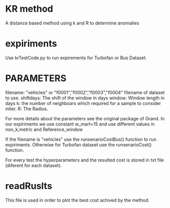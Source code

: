 # KR method

A distance based method using k and R to determine anomalies

# expiriments

Use krTestCode.py to run expirements for Turbofan or Bus Dataset.

# PARAMETERS 



filename: "vehicles" or "f0001","f0002","f0003","f0004"  filename of dataset to use.
shiftdays: The shift of the window in days
window: Window length in days
k: the number of neighboars which required for a sample to consider inlier.
R: The Radius.

For more details about the parameters see the original package of Grand. In our expiriments we use constant w_mart=15 and use different values in non_k,metric and Reference_window

If the filename is "vehicles" use the runsenarioCostBus() function to run expiriments.
Otherwise for Turbofan dataset use the runsenarioCost() function.

For every test the hyperparameters and the resulted cost is stored in txt file (diferent for each dataset). 


# readRuslts

This file is used in order to plot the best cost achived by the method.
